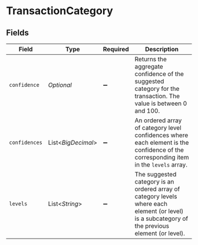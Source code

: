 # TransactionCategory


## Fields

| Field                                                                                                                                            | Type                                                                                                                                             | Required                                                                                                                                         | Description                                                                                                                                      |
| ------------------------------------------------------------------------------------------------------------------------------------------------ | ------------------------------------------------------------------------------------------------------------------------------------------------ | ------------------------------------------------------------------------------------------------------------------------------------------------ | ------------------------------------------------------------------------------------------------------------------------------------------------ |
| `confidence`                                                                                                                                     | *Optional<BigDecimal>*                                                                                                                           | :heavy_minus_sign:                                                                                                                               | Returns the aggregate confidence of the suggested category for the transaction. The value is between 0 and 100.                                  |
| `confidences`                                                                                                                                    | List<*BigDecimal*>                                                                                                                               | :heavy_minus_sign:                                                                                                                               | An ordered array of category level confidences where each element is the confidence of the corresponding item in the `levels` array.             |
| `levels`                                                                                                                                         | List<*String*>                                                                                                                                   | :heavy_minus_sign:                                                                                                                               | The suggested category is an ordered array of category levels where each element (or level) is a subcategory of the previous element (or level). |